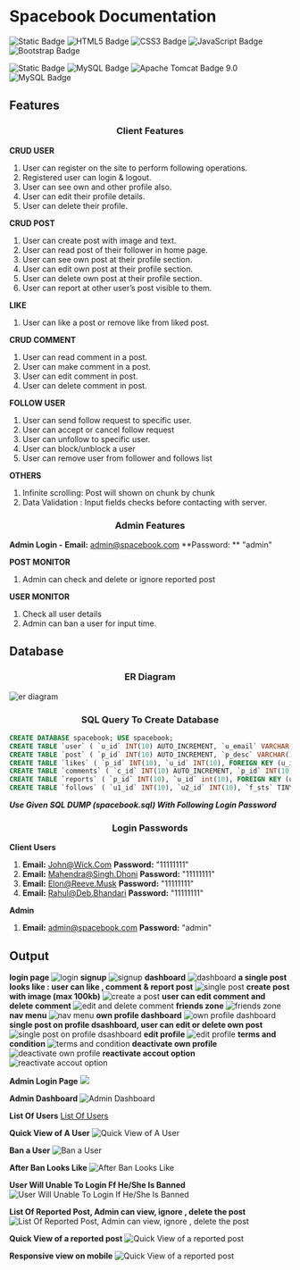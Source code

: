 # Spacebook Documentation

![Static Badge](https://img.shields.io/badge/Frontend:-ffffff) 
![HTML5 Badge](https://img.shields.io/badge/HTML5-E34F26?logo=html5&logoColor=fff&style=flat) ![CSS3 Badge](https://img.shields.io/badge/CSS3-1572B6?logo=css3&logoColor=fff&style=flat) ![JavaScript Badge](https://img.shields.io/badge/JavaScript-F7DF1E?logo=javascript&logoColor=000&style=flat) ![Bootstrap Badge](https://img.shields.io/badge/Bootstrap-7952B3?logo=bootstrap&logoColor=fff&style=flat)

![Static Badge](https://img.shields.io/badge/Backend:-ffffff) 
![MySQL Badge](https://img.shields.io/badge/Java-ED8B00?logo=openjdk&style=flat)  ![Apache Tomcat Badge 9.0](https://img.shields.io/badge/Apache%20Tomcat-9.0-F8DC759?logo=apachetomcat&logoColor=000&style=flat) ![MySQL Badge](https://img.shields.io/badge/MySQL-4479A1?logo=mysql&logoColor=fff&style=flat)



## Features

### <center>Client Features</center> 
**CRUD USER**
1. User can register  on the site to perform following operations.
2. Registered user can login & logout.
3. User can see own and other profile also.
4. User can edit their profile details. 
5. User can delete their profile.

**CRUD POST**
1. User can create post with image and text.
2. User can read post of their follower in home page.
3. User can see own post at their profile section.
4. User can edit own post at their profile section.
5. User can delete own post at their profile section.
6. User can report at other user’s post visible to them.

**LIKE**
1. User can like a post or remove like from liked post.

**CRUD COMMENT**
1. User can read comment in a post.
2. User can make comment in a post.
3. User can edit comment in post.
4. User can delete comment in post.

**FOLLOW USER**
1. User can send follow request to specific user.
2. User can accept or cancel follow request
3. User can unfollow to specific user.
4. User can block/unblock a user
5. User can remove user from follower and follows list

**OTHERS**
1. Infinite scrolling: Post will shown on chunk by chunk
2. Data Validation : Input fields checks before contacting with server.

### <center>Admin Features</center> 
**Admin Login -** **Email:** admin@spacebook.com 	**Password: ** "admin"

**POST MONITOR**
1. Admin can check and delete or ignore reported post

**USER MONITOR**
1. Check all user details
2. Admin can ban a user for input time.

## Database
### <center> ER Diagram </center>
![er diagram](https://github.com/rdbhandari/spacebook/blob/master/docs/erd.png?raw=true)

### <center> SQL Query To Create Database</center>
```sql
CREATE DATABASE spacebook; USE spacebook; 
CREATE TABLE `user` ( `u_id` INT(10) AUTO_INCREMENT, `u_email` VARCHAR(255), `u_name` VARCHAR(50), `u_img` VARCHAR(100), `u_dob` DATE, `u_gender` VARCHAR(6), `u_pswd` VARCHAR(256), `u_sts` TINYINT(1), `u_banfor` DATETIME, PRIMARY KEY (`u_id`) ); 
CREATE TABLE `post` ( `p_id` INT(10) AUTO_INCREMENT, `p_desc` VARCHAR(1000), `p_img` VARCHAR(200), `p_time` DATETIME DEFAULT CURRENT_TIMESTAMP, `u_id` int(10), PRIMARY KEY (`p_id`), FOREIGN KEY (u_id) REFERENCES user(u_id) ); 
CREATE TABLE `likes` ( `p_id` INT(10), `u_id` INT(10), FOREIGN KEY (u_id) REFERENCES user(u_id), FOREIGN KEY (p_id) REFERENCES post(p_id) ); 
CREATE TABLE `comments` ( `c_id` INT(10) AUTO_INCREMENT, `p_id` INT(10), `u_id` INT(10), `c_desc` VARCHAR(200), `c_time` DATETIME DEFAULT CURRENT_TIMESTAMP , PRIMARY KEY (`c_id`), FOREIGN KEY (u_id) REFERENCES user(u_id), FOREIGN KEY (p_id) REFERENCES post(p_id) ); 
CREATE TABLE `reports` ( `p_id` INT(10), `u_id` int(10), FOREIGN KEY (u_id) REFERENCES user(u_id), FOREIGN KEY (p_id) REFERENCES post(p_id) ); 
CREATE TABLE `follows` ( `u1_id` INT(10), `u2_id` INT(10), `f_sts` TINYINT(1), FOREIGN KEY (u1_id) REFERENCES user(u_id), FOREIGN KEY (u2_id) REFERENCES user(u_id) );
```

***Use Given SQL DUMP (spacebook.sql) With Following Login Password***

### <center> Login Passwords </center>
**Client Users**
1. **Email:** John@Wick.Com 	**Password:** "11111111"
2. **Email:** Mahendra@Singh.Dhoni 	**Password:** "11111111"
3. **Email:** Elon@Reeve.Musk 	**Password:** "11111111"
4. **Email:** Rahul@Deb.Bhandari 	**Password:** "11111111"

**Admin**
1. **Email:** admin@spacebook.com 	**Password:** "admin"


## Output
**login page**
![login](https://github.com/rdbhandari/spacebook/blob/master/docs/outputs/1.png?raw=true)
**signup**
![signup](https://github.com/rdbhandari/spacebook/blob/master/docs/outputs/2.png?raw=true)
**dashboard**
![dashboard](https://github.com/rdbhandari/spacebook/blob/master/docs/outputs/3.png?raw=true)
**a single post looks like : user can like , comment & report post**
![single post](https://github.com/rdbhandari/spacebook/blob/master/docs/outputs/4.png?raw=true)
**create post with image (max 100kb)**
![create a post](https://github.com/rdbhandari/spacebook/blob/master/docs/outputs/5.png?raw=true)
**user can edit comment and delete comment**
![edit and delete comment](https://github.com/rdbhandari/spacebook/blob/master/docs/outputs/5.png?raw=true)
**friends zone**
![friends zone](https://github.com/rdbhandari/spacebook/blob/master/docs/outputs/7.png?raw=true)
**nav menu**
![nav menu](https://github.com/rdbhandari/spacebook/blob/master/docs/outputs/8.png?raw=true)
**own profile dashboard**
![own profile dashboard](https://github.com/rdbhandari/spacebook/blob/master/docs/outputs/9.png?raw=true)
**single post on profile dsashboard, user can edit or delete own post**
![single post on profile dsashboard](https://github.com/rdbhandari/spacebook/blob/master/docs/outputs/10.png?raw=true)
**edit profile**
![edit profile](https://github.com/rdbhandari/spacebook/blob/master/docs/outputs/11.png?raw=true)
**terms and condition**
![terms and condition](https://github.com/rdbhandari/spacebook/blob/master/docs/outputs/12.png?raw=true)
**deactivate own profile**
![deactivate own profile](https://github.com/rdbhandari/spacebook/blob/master/docs/outputs/13.png?raw=true)
**reactivate accout option**
![reactivate accout option](https://github.com/rdbhandari/spacebook/blob/master/docs/outputs/14.png?raw=true)

**Admin Login Page**
![](https://github.com/rdbhandari/Spacebook/blob/master/docs/outputs/15.png?raw=true)

**Admin Dashboard**
![Admin Dashboard](https://github.com/rdbhandari/Spacebook/blob/master/docs/outputs/16.png?raw=true)

**List Of Users**
[List Of Users](https://github.com/rdbhandari/Spacebook/blob/master/docs/outputs/17.png?raw=true)

**Quick View of A User**
![Quick View of A User](https://github.com/rdbhandari/Spacebook/blob/master/docs/outputs/18.png?raw=true)

**Ban a User**
![Ban a User](https://github.com/rdbhandari/Spacebook/blob/master/docs/outputs/19.png?raw=true)

**After Ban Looks Like**
![After Ban Looks Like](https://github.com/rdbhandari/Spacebook/blob/master/docs/outputs/20.png?raw=true)

**User Will Unable To Login Ff He/She Is Banned**
![User Will Unable To Login If He/She Is Banned](https://github.com/rdbhandari/Spacebook/blob/master/docs/outputs/21.png?raw=true)

**List Of Reported Post, Admin can view, ignore , delete the post**
![List Of Reported Post, Admin can view, ignore , delete the post](https://github.com/rdbhandari/Spacebook/blob/master/docs/outputs/22.png?raw=true)

**Quick View of a reported post**
![Quick View of a reported post](https://github.com/rdbhandari/Spacebook/blob/master/docs/outputs/23.png?raw=true)

**Responsive view on mobile**
![Quick View of a reported post](https://github.com/rdbhandari/Spacebook/blob/master/docs/outputs/24.png?raw=true)

